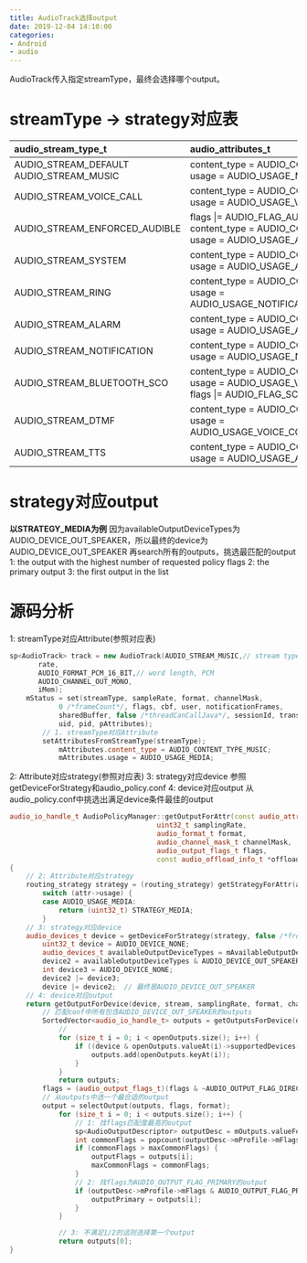 ```yaml
---
title: AudioTrack选择output
date: 2019-12-04 14:10:00
categories: 
- Android
- audio
---
```


AudioTrack传入指定streamType，最终会选择哪个output。

# streamType -> strategy对应表
| audio_stream_type_t						| audio_attributes_t																			|routing_strategy|
| :-----------------------------			| :-----------------------------																| :-				|
|AUDIO_STREAM_DEFAULT<br>AUDIO_STREAM_MUSIC	|content_type = AUDIO_CONTENT_TYPE_MUSIC<br>usage = AUDIO_USAGE_MEDIA							|STRATEGY_MEDIA
|AUDIO_STREAM_VOICE_CALL					|content_type = AUDIO_CONTENT_TYPE_SPEECH<br>usage = AUDIO_USAGE_VOICE_COMMUNICATION			|STRATEGY_PHONE
|AUDIO_STREAM_ENFORCED_AUDIBLE				|flags &#124;= AUDIO_FLAG_AUDIBILITY_ENFORCED<br>content_type = AUDIO_CONTENT_TYPE_SONIFICATION<br>usage = AUDIO_USAGE_ASSISTANCE_SONIFICATION		|STRATEGY_ENFORCED_AUDIBLE
|AUDIO_STREAM_SYSTEM						|content_type = AUDIO_CONTENT_TYPE_SONIFICATION<br>usage = AUDIO_USAGE_ASSISTANCE_SONIFICATION 	|STRATEGY_MEDIA
|AUDIO_STREAM_RING							|content_type = AUDIO_CONTENT_TYPE_SONIFICATION<br>usage = AUDIO_USAGE_NOTIFICATION_TELEPHONY_RINGTONE |	STRATEGY_SONIFICATION
|AUDIO_STREAM_ALARM							|content_type = AUDIO_CONTENT_TYPE_SONIFICATION<br>usage = AUDIO_USAGE_ALARM 					|STRATEGY_SONIFICATION
|AUDIO_STREAM_NOTIFICATION					|content_type = AUDIO_CONTENT_TYPE_SONIFICATION<br>usage = AUDIO_USAGE_NOTIFICATION				|STRATEGY_SONIFICATION_RESPECTFUL
|AUDIO_STREAM_BLUETOOTH_SCO					|content_type = AUDIO_CONTENT_TYPE_SPEECH<br>usage = AUDIO_USAGE_VOICE_COMMUNICATION<br>flags &#124;= AUDIO_FLAG_SCO;		|STRATEGY_PHONE
|AUDIO_STREAM_DTMF							|content_type = AUDIO_CONTENT_TYPE_SONIFICATION<br>usage = AUDIO_USAGE_VOICE_COMMUNICATION_SIGNALLING	|STRATEGY_DTMF
|AUDIO_STREAM_TTS							|content_type = AUDIO_CONTENT_TYPE_SPEECH<br>usage = AUDIO_USAGE_ASSISTANCE_ACCESSIBILITY 				|STRATEGY_MEDIA
<!--more-->
# strategy对应output
**以STRATEGY_MEDIA为例**
因为availableOutputDeviceTypes为AUDIO_DEVICE_OUT_SPEAKER，所以最终的device为AUDIO_DEVICE_OUT_SPEAKER
再search所有的outputs，挑选最匹配的output
1: the output with the highest number of requested policy flags
2: the primary output
3: the first output in the list

# 源码分析
1: streamType对应Attribute(参照对应表)
```c++
sp<AudioTrack> track = new AudioTrack(AUDIO_STREAM_MUSIC,// stream type
       rate,
       AUDIO_FORMAT_PCM_16_BIT,// word length, PCM
       AUDIO_CHANNEL_OUT_MONO,
       iMem);
	mStatus = set(streamType, sampleRate, format, channelMask,
			0 /*frameCount*/, flags, cbf, user, notificationFrames,
			sharedBuffer, false /*threadCanCallJava*/, sessionId, transferType, offloadInfo,
			uid, pid, pAttributes);
		// 1. streamType对应Attribute
		setAttributesFromStreamType(streamType);
			mAttributes.content_type = AUDIO_CONTENT_TYPE_MUSIC;
			mAttributes.usage = AUDIO_USAGE_MEDIA;
```

2: Attribute对应strategy(参照对应表)
3: strategy对应device
	参照getDeviceForStrategy和audio_policy.conf
4: device对应output
	从audio_policy.conf中挑选出满足device条件最佳的output
```c++
audio_io_handle_t AudioPolicyManager::getOutputForAttr(const audio_attributes_t *attr,
                                    uint32_t samplingRate,
                                    audio_format_t format,
                                    audio_channel_mask_t channelMask,
                                    audio_output_flags_t flags,
                                    const audio_offload_info_t *offloadInfo)
{
	// 2: Attribute对应strategy
	routing_strategy strategy = (routing_strategy) getStrategyForAttr(attr);		// AUDIO_USAGE_MEDIA, 返回STRATEGY_MEDIA
		switch (attr->usage) {
		case AUDIO_USAGE_MEDIA:
			return (uint32_t) STRATEGY_MEDIA;
		}
	// 3: strategy对应device
	audio_devices_t device = getDeviceForStrategy(strategy, false /*fromCache*/);	// STRATEGY_MEDIA，返回AUDIO_DEVICE_OUT_SPEAKER
		uint32_t device = AUDIO_DEVICE_NONE;
		audio_devices_t availableOutputDeviceTypes = mAvailableOutputDevices.types();	// AUDIO_DEVICE_OUT_SPEAKER
		device2 = availableOutputDeviceTypes & AUDIO_DEVICE_OUT_SPEAKER;	// 最终是AUDIO_DEVICE_OUT_SPEAKER
		int device3 = AUDIO_DEVICE_NONE;
		device2 |= device3;
		device |= device2;	// 最终是AUDIO_DEVICE_OUT_SPEAKER
	// 4: device对应output
	return getOutputForDevice(device, stream, samplingRate, format, channelMask, flags, offloadInfo);
		// 匹配conf中所有包含AUDIO_DEVICE_OUT_SPEAKER的outputs
		SortedVector<audio_io_handle_t> outputs = getOutputsForDevice(device, mOutputs);
			// 
			for (size_t i = 0; i < openOutputs.size(); i++) {
				if ((device & openOutputs.valueAt(i)->supportedDevices()) == device) {
					outputs.add(openOutputs.keyAt(i));
				}
			}
			return outputs;
		flags = (audio_output_flags_t)(flags & ~AUDIO_OUTPUT_FLAG_DIRECT);
		// 从outputs中选一个最合适的output
		output = selectOutput(outputs, flags, format);
			for (size_t i = 0; i < outputs.size(); i++) {
				// 1: 找flags匹配度最高的output
				sp<AudioOutputDescriptor> outputDesc = mOutputs.valueFor(outputs[i]);
				int commonFlags = popcount(outputDesc->mProfile->mFlags & flags);
				if (commonFlags > maxCommonFlags) {
					outputFlags = outputs[i];
					maxCommonFlags = commonFlags;
				}
				// 2: 找flags为AUDIO_OUTPUT_FLAG_PRIMARY的output
				if (outputDesc->mProfile->mFlags & AUDIO_OUTPUT_FLAG_PRIMARY) {
					outputPrimary = outputs[i];
				}
			}

			// 3: 不满足1/2的话则选择第一个output
			return outputs[0];
}
```
